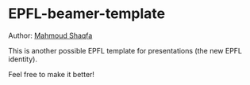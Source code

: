 # EPFL-beamer-template
Author: [Mahmoud Shaqfa](mailto:mahmoud.shaqfa@epfl.ch?subject=[GitHub]%20EPFL%20template%20source%20code)

This is another possible EPFL template for presentations (the new EPFL identity).

Feel free to make it better!



